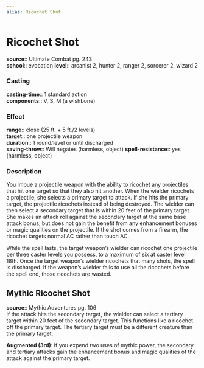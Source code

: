 ```yaml
---
alias: Ricochet Shot
---
```


# Ricochet Shot 

**source**:: Ultimate Combat pg. 243  
**school**:: evocation
**level**:: arcanist 2, hunter 2, ranger 2, sorcerer 2, wizard 2

### Casting 

**casting-time**:: 1 standard action  
**components**:: V, S, M (a wishbone)

### Effect 

**range**:: close (25 ft. + 5 ft./2 levels)  
**target**:: one projectile weapon  
**duration**:: 1 round/level or until discharged  
**saving-throw**:: Will negates (harmless, object)
**spell-resistance**:: yes (harmless, object)

### Description 

You imbue a projectile weapon with the ability to ricochet any projectiles that hit one target so that they also hit another. When the wielder ricochets a projectile, she selects a primary target to attack. If she hits the primary target, the projectile ricochets instead of being destroyed. The wielder can then select a secondary target that is within 20 feet of the primary target. She makes an attack roll against the secondary target at the same base attack bonus, but does not gain the benefit from any enhancement bonuses or magic qualities on the projectile. If the shot comes from a firearm, the ricochet targets normal AC rather than touch AC.  
  
While the spell lasts, the target weapon’s wielder can ricochet one projectile per three caster levels you possess, to a maximum of six at caster level 18th. Once the target weapon’s wielder ricochets that many shots, the spell is discharged. If the weapon’s wielder fails to use all the ricochets before the spell end, those ricochets are wasted.

## Mythic Ricochet Shot 

**source**:: Mythic Adventures pg. 106  
If the attack hits the secondary target, the wielder can select a tertiary target within 20 feet of the secondary target. This functions like a ricochet off the primary target. The tertiary target must be a different creature than the primary target.  
  
**Augmented (3rd)**: If you expend two uses of mythic power, the secondary and tertiary attacks gain the enhancement bonus and magic qualities of the attack against the primary target.
